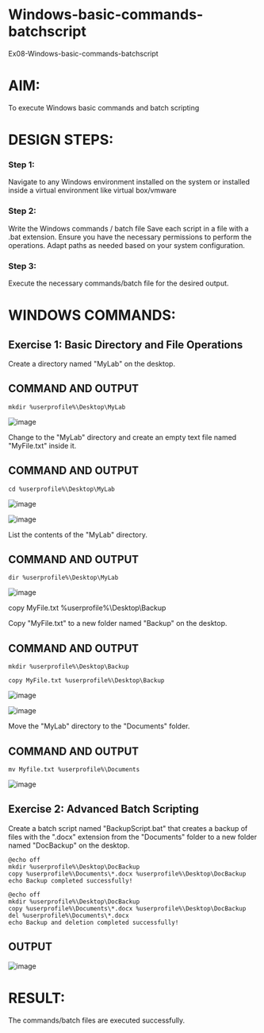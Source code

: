 # Windows-basic-commands-batchscript
Ex08-Windows-basic-commands-batchscript

# AIM:
To execute Windows basic commands and batch scripting

# DESIGN STEPS:

### Step 1:

Navigate to any Windows environment installed on the system or installed inside a virtual environment like virtual box/vmware 

### Step 2:

Write the Windows commands / batch file
Save each script in a file with a .bat extension.
Ensure you have the necessary permissions to perform the operations.
Adapt paths as needed based on your system configuration.
### Step 3:

Execute the necessary commands/batch file for the desired output. 




# WINDOWS COMMANDS:
## Exercise 1: Basic Directory and File Operations
Create a directory named "MyLab" on the desktop.


## COMMAND AND OUTPUT
```
mkdir %userprofile%\Desktop\MyLab
```

![image](https://github.com/Hemanthreddy0321/Windows-basic-commands-batchscript/assets/150005937/36cf0843-ad33-4303-958a-dda5a716a466)

Change to the "MyLab" directory and create an empty text file named "MyFile.txt" inside it.


## COMMAND AND OUTPUT
```
cd %userprofile%\Desktop\MyLab
```

![image](https://github.com/Hemanthreddy0321/Windows-basic-commands-batchscript/assets/150005937/ba198d0f-360a-4278-98a4-dac8e12a9393)


![image](https://github.com/Hemanthreddy0321/Windows-basic-commands-batchscript/assets/150005937/4f27d0cf-db4e-4fe6-b7a2-86c61f5d0fd4)


List the contents of the "MyLab" directory.


## COMMAND AND OUTPUT
```
dir %userprofile%\Desktop\MyLab
```

![image](https://github.com/Hemanthreddy0321/Windows-basic-commands-batchscript/assets/150005937/a308a9a7-c695-461f-91c6-fd8834d68ff3)


copy MyFile.txt %userprofile%\Desktop\Backup

Copy "MyFile.txt" to a new folder named "Backup" on the desktop.

## COMMAND AND OUTPUT
```
mkdir %userprofile%\Desktop\Backup

copy MyFile.txt %userprofile%\Desktop\Backup
```

![image](https://github.com/Hemanthreddy0321/Windows-basic-commands-batchscript/assets/150005937/acbd5b11-ff58-42b8-b1e3-e849dcaca240)


![image](https://github.com/Hemanthreddy0321/Windows-basic-commands-batchscript/assets/150005937/2c2af1f6-cf2c-4775-b934-d94be0c6941d)



Move the "MyLab" directory to the "Documents" folder.


## COMMAND AND OUTPUT
```
mv Myfile.txt %userprofile%\Documents
```

![image](https://github.com/Hemanthreddy0321/Windows-basic-commands-batchscript/assets/150005937/769b945d-5444-4961-920c-4c9118646f57)


## Exercise 2: Advanced Batch Scripting
Create a batch script named "BackupScript.bat" that creates a backup of files with the ".docx" extension from the "Documents" folder to a new folder named "DocBackup" on the desktop.
```
@echo off
mkdir %userprofile%\Desktop\DocBackup
copy %userprofile%\Documents\*.docx %userprofile%\Desktop\DocBackup
echo Backup completed successfully!
```

```
@echo off
mkdir %userprofile%\Desktop\DocBackup
copy %userprofile%\Documents\*.docx %userprofile%\Desktop\DocBackup
del %userprofile%\Documents\*.docx
echo Backup and deletion completed successfully!
```






## OUTPUT


![image](https://github.com/Hemanthreddy0321/Windows-basic-commands-batchscript/assets/150005937/da341298-7dcc-48e5-9609-2bd9b1119852)





# RESULT:
The commands/batch files are executed successfully.

